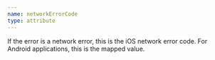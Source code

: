 ```yaml
---
name: networkErrorCode
type: attribute
---
```


If the error is a network error, this is the iOS network error code. For Android applications, this is the mapped value.